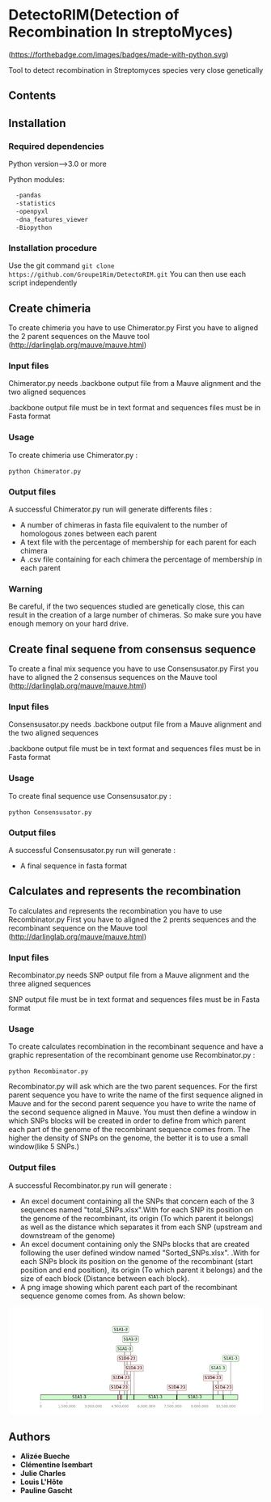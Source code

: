 

  # DetectoRIM(Detection of Recombination In streptoMyces)

(https://forthebadge.com/images/badges/made-with-python.svg)

Tool to detect recombination in Streptomyces species very close genetically


## Contents

## Installation

### Required dependencies
      
Python version-->3.0 or more

Python modules:

      -pandas
      -statistics
      -openpyxl
      -dna_features_viewer
      -Biopython
      
      
### Installation procedure

Use the git command ``git clone https://github.com/Groupe1Rim/DetectoRIM.git``
You can then use each script independently


## Create chimeria
To create chimeria you have to use Chimerator.py
First you have to aligned the 2 parent sequences on the Mauve tool (http://darlinglab.org/mauve/mauve.html)

### Input files

Chimerator.py needs .backbone output file from a Mauve alignment and the two aligned sequences

.backbone output file must be in text format and sequences files must be in Fasta format

### Usage

To create chimeria use Chimerator.py :

``python Chimerator.py``

### Output files

A successful Chimerator.py run will generate differents files :

- A number of chimeras in fasta file equivalent to the number of homologous zones between each parent
- A text file with the percentage of membership for each parent for each chimera
- A .csv file containing for each chimera the percentage of membership in each parent

### Warning

Be careful, if the two sequences studied are genetically close, this can result in the creation of a large number of chimeras. So make sure you have enough memory on your hard drive. 

## Create final sequene from consensus sequence

To create a final mix sequence you have to use Consensusator.py
First you have to aligned the 2 consensus sequences on the Mauve tool (http://darlinglab.org/mauve/mauve.html)

### Input files

Consensusator.py needs .backbone output file from a Mauve alignment and the two aligned sequences

.backbone output file must be in text format and sequences files must be in Fasta format

### Usage

To create final sequence use Consensusator.py :

``python Consensusator.py``

### Output files

A successful Consensusator.py run will generate :
- A final sequence in fasta format

## Calculates and represents the recombination

To calculates and represents the recombination you have to use Recombinator.py
First you have to aligned the 2 prents sequences and the recombinant sequence on the Mauve tool (http://darlinglab.org/mauve/mauve.html)

### Input files
Recombinator.py needs SNP output file from a Mauve alignment and the three aligned sequences

SNP output file must be in text format and sequences files must be in Fasta format

### Usage

To create calculates recombination in the recombinant sequence and have a graphic representation of the recombinant genome use Recombinator.py :

``python Recombinator.py``

Recombinator.py will ask which are the two parent sequences. For the first parent sequence you have to write the name of the first sequence aligned in Mauve and for the second parent sequence you have to write the name of the second sequence aligned in Mauve. You must then define a window in which SNPs blocks will be created in order to define from which parent each part of the genome of the recombinant sequence comes from. The higher the density of SNPs on the genome, the better it is to use a small window(like 5 SNPs.)


### Output files

A successful Recombinator.py run will generate :

- An excel document containing all the SNPs that concern each of the 3 sequences named "total_SNPs.xlsx".With for each SNP its position on the genome of the recombinant, its origin (To which parent it belongs) as well as the distance which separates it from each SNP (upstream and downstream of the genome)
- An excel document containing only the SNPs blocks that are created following the user defined window named "Sorted_SNPs.xlsx". .With for each SNPs block  its position on the genome of the recombinant (start position and end position), its origin (To which parent it belongs) and the size of each block (Distance between each block).
- A png image showing which parent each part of the recombinant sequence genome comes from. As shown below: 

![alt text](https://github.com/Groupe1Rim/DetectoRIM/blob/main/2_S2102finalpetit.png?raw=true)


## Authors

* **Alizée Bueche** 
* **Clémentine Isembart** 
* **Julie Charles** 
* **Louis L'Hôte** 
* **Pauline Gascht**




    
     


